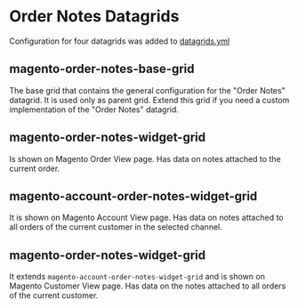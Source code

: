 Order Notes Datagrids
============================

Configuration for four datagrids was added to [datagrids.yml](../../config/oro/datagrids.yml)

## magento-order-notes-base-grid
The base grid that contains the general configuration for the "Order Notes" datagrid. It is used only as parent grid. Extend this grid if you need a custom implementation of the "Order Notes" datagrid.

## magento-order-notes-widget-grid
Is shown on Magento Order View page. Has data on notes attached to the current order.

## magento-account-order-notes-widget-grid
It is shown on Magento Account View page. Has data on notes attached to all orders of the current customer in the selected channel.

## magento-order-notes-widget-grid
It extends `magento-account-order-notes-widget-grid` and is shown on Magento Customer View page. Has data on the notes attached to all orders of the current customer.
